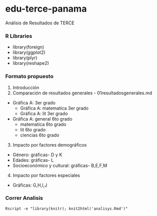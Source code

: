 # edu-terce-panama
Análisis de Resultados de TERCE

### R Libraries
- library(foreign)
- library(ggplot2)
- library(plyr)
- library(reshape2)

### Formato propuesto
1. Introducción
2. Comparación de resultados generales - 01resultadosgenerales.md
  - Gráfica A:  3er grado
    - Gráfica A: matematica 3er grado
    - Gráfica A: lit 3er grado
  - Gráfica A: general 6to grado
    - matematica 6to grado
    - lit 6to grado
    - ciencias 6to grado
3. Impacto por factores demográficos
  - Género: gráficas- D y K
  - Edades: gráficas- L
  - Socioeconómico y cultural: gráficas- B,E,F,M
4. Impacto por factores especiales
  - Gráficas: G,H,I,J

### Correr Analisis
```Rscript -e "library(knitr); knit2html('analisys.Rmd')"```
